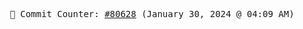 <p align="center">
    <samp>
        📮 Commit Counter: <a href="https://github.com/Javascript-void0/Javascript-void0/commits/main">#80628</a> (January 30, 2024 @ 04:09 AM)
    </samp>
</p>
